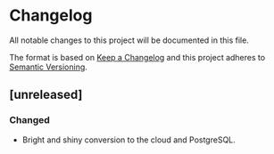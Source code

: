 # Changelog
All notable changes to this project will be documented in this file.

The format is based on [Keep a Changelog](http://keepachangelog.com/en/1.0.0/)
and this project adheres to [Semantic Versioning](http://semver.org/spec/v2.0.0.html).

## \[unreleased]
### Changed
  - Bright and shiny conversion to the cloud and PostgreSQL.

[unreleased]: https://github.com/usgs/pubs-services/compare/pubs-services-0.9.4...master
